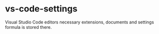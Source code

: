 # vs-code-settings
Visual Studio Code editors necessary extensions, documents and settings formula is stored there.
